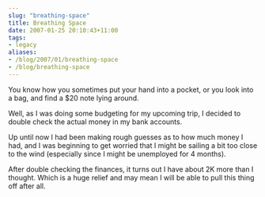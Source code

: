 ```yaml
---
slug: "breathing-space"
title: Breathing Space
date: 2007-01-25 20:10:43+11:00
tags:
- legacy
aliases:
- /blog/2007/01/breathing-space
- /blog/breathing-space
---
```


You know how you sometimes put your hand into a pocket, or you look into a bag, and find a $20 note lying around.

Well, as I was doing some budgeting for my upcoming trip, I decided to double check the actual money in my bank accounts.

Up until now I had been making rough guesses as to how much money I had, and I was beginning to get worried that I might be sailing a bit too close to the wind (especially since I might be unemployed for 4 months).

After double checking the finances, it turns out I have about 2K more than I thought. Which is a huge relief and may mean I will be able to pull this thing off after all.
<!-- break -->
